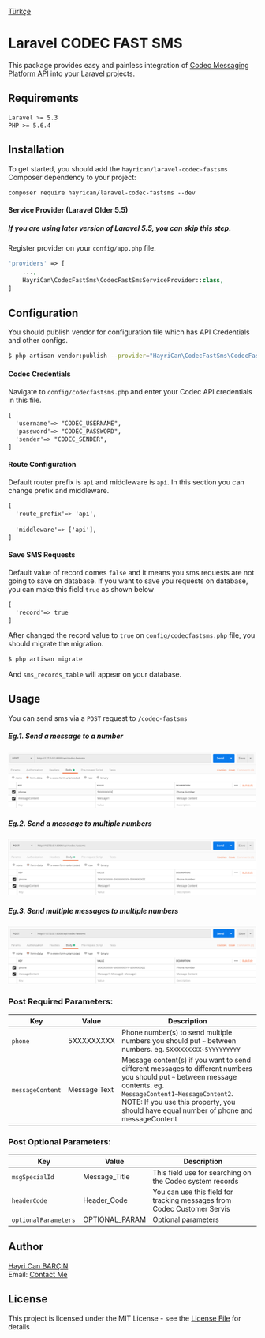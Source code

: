 [Türkçe](doc#readme)
# Laravel CODEC FAST SMS

This package provides easy and painless integration of [Codec Messaging Platform API] into your
Laravel projects.

## Requirements
    Laravel >= 5.3
    PHP >= 5.6.4
        
## Installation
To get started, you should add the `hayrican/laravel-codec-fastsms` Composer dependency to your project:
```
composer require hayrican/laravel-codec-fastsms --dev
```

#### Service Provider (Laravel Older 5.5)

##### If you are using later version of Laravel 5.5, you can skip this step.

Register provider on your `config/app.php` file.
```php
'providers' => [
    ...,
    HayriCan\CodecFastSms\CodecFastSmsServiceProvider::class,
]
```

## Configuration
You should publish vendor for configuration file which has API Credentials and other configs.
```bash
$ php artisan vendor:publish --provider="HayriCan\CodecFastSms\CodecFastSmsServiceProvider"
```

#### Codec Credentials
Navigate to `config/codecfastsms.php` and enter your Codec API credentials in this file.
```array
[
  'username'=> "CODEC_USERNAME",
  'password'=> "CODEC_PASSWORD",
  'sender'=> "CODEC_SENDER",
]
```

####  Route Configuration
Default router prefix is `api` and  middleware is `api`. In this section you can change prefix and middleware.
```array
[
  'route_prefix'=> 'api',

  'middleware'=> ['api'],
]
```
####  Save SMS Requests
Default value of record comes `false` and it means you sms requests are not going to save on database.
If you want to save you requests on database, you can make this field `true` as shown below
```array
[
  'record'=> true
]
```
After changed the record value to `true` on `config/codecfastsms.php` file, you should migrate the migration.
```bash
$ php artisan migrate
```
And `sms_records_table` will appear on your database.

## Usage
You can send sms via a `POST` request to `/codec-fastsms`
##### Eg.1. Send a message to a number
![Screencast1](doc/postman-1.PNG)
##### Eg.2. Send a message to multiple numbers
![Screencast2](doc/postman-2.PNG)
##### Eg.3. Send multiple messages to multiple numbers
![Screencast3](doc/postman-3.PNG)


### Post Required Parameters:

| Key                   | Value         | Description   |
| ---                   | ---           | ---           |
| `phone`               | 5XXXXXXXXX    |Phone number(s) to send multiple numbers you should put `~` between numbers. eg. `5XXXXXXXXX~5YYYYYYYYY`   |
| `messageContent`      | Message Text  |Message content(s) if you want to send different messages to different numbers you should put `~` between message contents. eg. `MessageContent1~MessageContent2`. NOTE: If you use this property, you should have equal number of phone and messageContent |


### Post Optional Parameters:

| Key                   | Value         | Description   |
| ---                   | ---           | ---           |
| `msgSpecialId `       | Message_Title |This field use for searching on the Codec system records |
| `headerCode `         | Header_Code   |You can use this field for tracking messages from Codec Customer Servis |
| `optionalParameters ` | OPTIONAL_PARAM|Optional parameters |

## Author

[Hayri Can BARÇIN]  
Email: [Contact Me]

## License

This project is licensed under the MIT License - see the [License File](LICENSE) for details



[//]: # (These are reference links used in the body of this note and get stripped out when the markdown processor does its job. There is no need to format nicely because it shouldn't be seen. Thanks SO - http://stackoverflow.com/questions/4823468/store-comments-in-markdown-syntax)
   [Codec Messaging Platform API]: <https://www.codec.com.tr/index-en.html#p1>
   [Hayri Can BARÇIN]: <https://www.linkedin.com/in/hayricanbarcin/>
   [Contact Me]: <mailto:hayricanbarcin@gmail.com>
